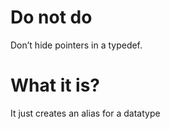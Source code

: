 #                  Do not do

Don’t hide pointers in a typedef. 

# What it is? 

It just creates an alias for a datatype